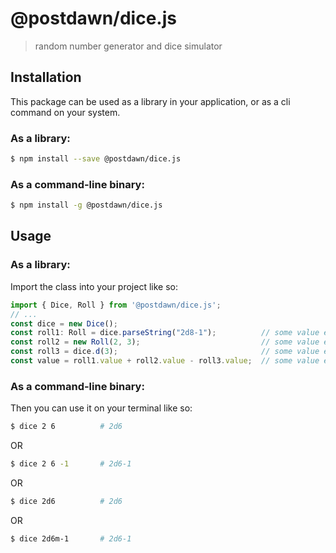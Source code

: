 # @postdawn/dice.js

> random number generator and dice simulator

## Installation

This package can be used as a library in your application, or as a cli command on your system.

### As a library:

```bash
$ npm install --save @postdawn/dice.js
```

### As a command-line binary:

```bash
$ npm install -g @postdawn/dice.js
```

## Usage

### As a library:

Import the class into your project like so:

```typescript
import { Dice, Roll } from '@postdawn/dice.js';
// ...
const dice = new Dice();
const roll1: Roll = dice.parseString("2d8-1");          // some value equal to or between 1 and 15
const roll2 = new Roll(2, 3);                           // some value equal to or between 2 and 6
const roll3 = dice.d(3);                                // some value equal to or between 1 and 3
const value = roll1.value + roll2.value - roll3.value;  // some value equal to or between 0 and 18
```

### As a command-line binary:

Then you can use it on your terminal like so:

```bash
$ dice 2 6          # 2d6
```

OR

```bash
$ dice 2 6 -1       # 2d6-1
```

OR

```bash
$ dice 2d6          # 2d6
```

OR

```bash
$ dice 2d6m-1       # 2d6-1
```
